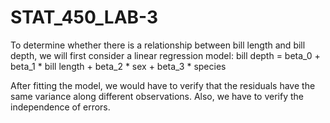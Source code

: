# STAT_450_LAB-3


To determine whether there is a relationship between bill length and bill depth, we will first consider a linear regression model: bill depth = beta_0 + beta_1 * bill length +
beta_2 * sex + beta_3 * species

 

After fitting the model, we would have to verify that the residuals have the same variance along different observations. Also,  we have to verify the independence of errors. 